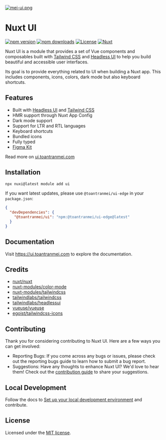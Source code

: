 [![mei-ui.png](https://repository-images.githubusercontent.com/428329515/43fec891-9030-4601-8233-5d45ba5c6013)](https://ui.toantranmei.com)

# Nuxt UI

[![npm version][npm-version-src]][npm-version-href]
[![npm downloads][npm-downloads-src]][npm-downloads-href]
[![License][license-src]][license-href]
[![Nuxt][nuxt-src]][nuxt-href]

Nuxt UI is a module that provides a set of Vue components and composables built with [Tailwind CSS](https://tailwindcss.com/) and [Headless UI](https://headlessui.dev/) to help you build beautiful and accessible user interfaces.

Its goal is to provide everything related to UI when building a Nuxt app. This includes components, icons, colors, dark mode but also keyboard shortcuts.

## Features

- Built with [Headless UI](https://headlessui.dev/) and [Tailwind CSS](https://tailwindcss.com/)
- HMR support through Nuxt App Config
- Dark mode support
- Support for LTR and RTL languages
- Keyboard shortcuts
- Bundled icons
- Fully typed
- [Figma Kit](https://www.figma.com/community/file/1288455405058138934)

Read more on [ui.toantranmei.com](https://ui.toantranmei.com)

## Installation

```bash
npx nuxi@latest module add ui
```

If you want latest updates, please use `@toantranmei/ui-edge` in your `package.json`:

```json
{
  "devDependencies": {
    "@toantranmei/ui": "npm:@toantranmei/ui-edge@latest"
  }
}
```

## Documentation

Visit https://ui.toantranmei.com to explore the documentation.

## Credits

- [nuxt/nuxt](https://github.com/nuxt/nuxt)
- [nuxt-modules/color-mode](https://github.com/nuxt-modules/color-mode)
- [nuxt-modules/tailwindcss](https://github.com/nuxt-modules/tailwindcss)
- [tailwindlabs/tailwindcss](https://github.com/tailwindlabs/tailwindcss)
- [tailwindlabs/headlessui](https://github.com/tailwindlabs/headlessui)
- [vueuse/vueuse](https://github.com/vueuse/vueuse)
- [egoist/tailwindcss-icons](https://github.com/egoist/tailwindcss-icons)

## Contributing

Thank you for considering contributing to Nuxt UI. Here are a few ways you can get involved:

- Reporting Bugs: If you come across any bugs or issues, please check out the reporting bugs guide to learn how to submit a bug report.
- Suggestions: Have any thoughts to enhance Nuxt UI? We'd love to hear them! Check out the [contribution guide](https://ui.toantranmei.com/getting-started/contributing) to share your suggestions.

## Local Development

Follow the docs to [Set up your local development environment](https://ui.toantranmei.com/getting-started/contributing#_2-local-development-setup) and contribute.

## License

Licensed under the [MIT license](https://github.com/toantranmei/ui/blob/dev/LICENSE.md).

<!-- Badges -->
[npm-version-src]: https://img.shields.io/npm/v/@toantranmei/ui/latest.svg?style=flat&colorA=18181B&colorB=28CF8D
[npm-version-href]: https://npmjs.com/package/@toantranmei/ui

[npm-downloads-src]: https://img.shields.io/npm/dm/@toantranmei/ui.svg?style=flat&colorA=18181B&colorB=28CF8D
[npm-downloads-href]: https://npmjs.com/package/@toantranmei/ui

[license-src]: https://img.shields.io/github/license/toantranmei/ui.svg?style=flat&colorA=18181B&colorB=28CF8D
[license-href]: https://github.com/toantranmei/ui/blob/main/LICENSE

[nuxt-src]: https://img.shields.io/badge/Nuxt-18181B?logo=nuxt.js
[nuxt-href]: https://nuxt.com
